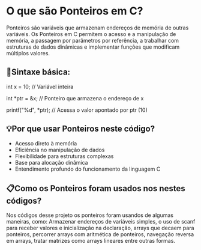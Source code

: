 # O que são Ponteiros em C?
Ponteiros são variáveis que armazenam endereços de memória de outras variáveis. Os Ponteiros em C permitem
o acesso e a manipulação de memória, a passagem por parâmetros por referência, a trabalhar com estruturas de
dados dinâmicas e implementar funções que modificam múltiplos valores.


## 🎯Sintaxe básica:
int x = 10;     // Variável inteira

int *ptr = &x;  // Ponteiro que armazena o endereço de x

printf("%d", *ptr);  // Acessa o valor apontado por ptr (10)


## 💡Por que usar Ponteiros neste código?
* Acesso direto à memória
* Eficiência no manipulação de dados
* Flexibilidade para estruturas complexas
* Base para alocação dinâmica
* Entendimento profundo do funcionamento da linguagem C
 

## 📋Como os Ponteiros foram usados nos nestes códigos?
Nos códigos desse projeto os ponteiros foram usandos de algumas maneiras, como: Armazenar endereços de variáveis simples,
o uso de scanf para receber valores e inicialização na declaração, arrays que decaem para ponteiros, percorrer arrays 
com aritmética de ponteiros, navegação reversa em arrays, tratar matrizes como arrays lineares entre outras formas.
